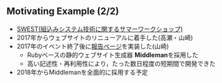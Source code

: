 ##  Motivating Example (2/2)

* [SWEST(組込みシステム技術に関するサマーワークショップ)](https://swest.toppers.jp)
* 2017年からウェブサイトのリニューアルに着手した(高瀬・山崎)
* 2017年のイベント終了後に[報告ページ](https://swest.toppers.jp/SWEST19/program/)を実装した(山崎)
  * Rubyベースの静的ウェブサイト生成器 **Middleman**を採用した
  * 高い記述性・再利用性により，たった数日程度の短期間で開発できた
* 2018年からMiddlemanを全面的に採用する予定

